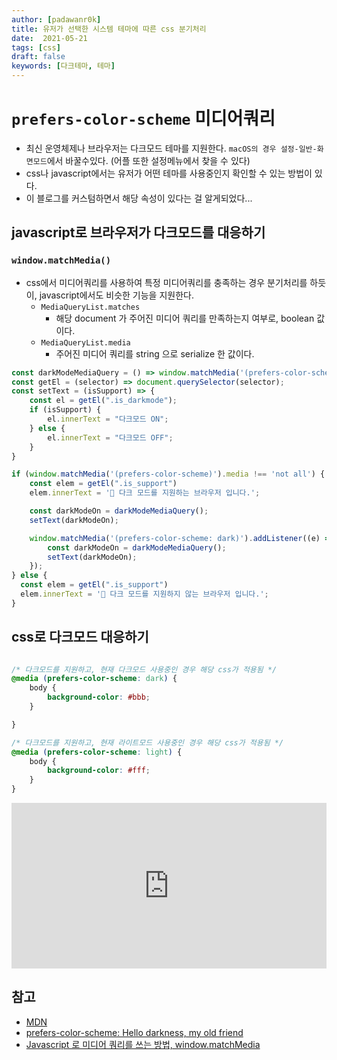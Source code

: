 ```yaml
---
author: [padawanr0k]
title: 유저가 선택한 시스템 테마에 따른 css 분기처리
date:  2021-05-21
tags: [css]
draft: false
keywords: [다크테마, 테마]
---
```



# `prefers-color-scheme` 미디어쿼리

- 최신 운영체제나 브라우저는 다크모드 테마를 지원한다. `macOS의 경우 설정-일반-화면모드`에서 바꿀수있다. (어플 또한 설정메뉴에서 찾을 수 있다)
- css나 javascript에서는 유저가 어떤 테마를 사용중인지 확인할 수 있는 방법이 있다.
- 이 블로그를 커스텀하면서 해당 속성이 있다는 걸 알게되었다...

## javascript로 브라우저가 다크모드를 대응하기

### `window.matchMedia()`
- css에서 미디어쿼리를 사용하여 특정 미디어쿼리를 충족하는 경우 분기처리를 하듯이, javascript에서도 비슷한 기능을 지원한다.
	- `MediaQueryList.matches`
		- 해당 document 가 주어진 미디어 쿼리를 만족하는지 여부로, boolean 값이다.
	- `MediaQueryList.media`
		- 주어진 미디어 쿼리를 string 으로 serialize 한 값이다.

```javascript
const darkModeMediaQuery = () => window.matchMedia('(prefers-color-scheme: dark)').matches;
const getEl = (selector) => document.querySelector(selector);
const setText = (isSupport) => {
    const el = getEl(".is_darkmode");
	if (isSupport) {
		el.innerText = "다크모드 ON";
	} else {
		el.innerText = "다크모드 OFF";
	}
}

if (window.matchMedia('(prefers-color-scheme)').media !== 'not all') {
  	const elem = getEl(".is_support")
  	elem.innerText = '🎉 다크 모드를 지원하는 브라우저 입니다.';

  	const darkModeOn = darkModeMediaQuery();
  	setText(darkModeOn);

  	window.matchMedia('(prefers-color-scheme: dark)').addListener((e) => {
		const darkModeOn = darkModeMediaQuery();
		setText(darkModeOn);
	});
} else {
  const elem = getEl(".is_support")
  elem.innerText = '🎉 다크 모드를 지원하지 않는 브라우저 입니다.';
}
```


## css로 다크모드 대응하기

```css

/* 다크모드를 지원하고, 현재 다크모드 사용중인 경우 해당 css가 적용됨 */
@media (prefers-color-scheme: dark) {
	body {
		background-color: #bbb;
	}

}

/* 다크모드를 지원하고, 현재 라이트모드 사용중인 경우 해당 css가 적용됨 */
@media (prefers-color-scheme: light) {
	body {
		background-color: #fff;
	}
}
```

<iframe height="265" style="width: 100%;" scrolling="no" title="test_prefers-color-scheme" src="https://codepen.io/R0k/embed/eYvgQMj?height=265&theme-id=light&default-tab=js,result" frameborder="no" loading="lazy" allowtransparency="true" allowfullscreen="true">
  See the Pen <a href='https://codepen.io/R0k/pen/eYvgQMj'>test_prefers-color-scheme</a> by _ur_0k
  (<a href='https://codepen.io/R0k'>@R0k</a>) on <a href='https://codepen.io'>CodePen</a>.
</iframe>

## 참고

- [MDN](https://developer.mozilla.org/ko/docs/Web/CSS/@media/prefers-color-scheme)
- [prefers-color-scheme: Hello darkness, my old friend](https://web.dev/prefers-color-scheme/)
- [Javascript 로 미디어 쿼리를 쓰는 방법, window.matchMedia](https://eunsukim.me/posts/how-to-use-media-query-with-javascript-matchmedia)